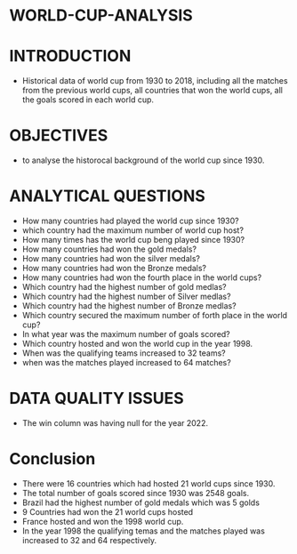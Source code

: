 # WORLD-CUP-ANALYSIS
# INTRODUCTION
* Historical data of world cup from 1930 to 2018, including all the matches from the previous world cups, all countries that won the world cups, all the goals scored in each world cup. 
# OBJECTIVES
* to analyse the historocal background of the world cup since 1930.
# ANALYTICAL QUESTIONS
* How many countries had played the world cup since 1930?
* which country had the maximum number of world cup host?
* How many times has the world cup beng played since 1930?
* How many countries had won the gold medals?
* How many countries had won the silver medals?
* How many countries had won the Bronze medals?
* How many countries had won the fourth place in the world cups?
* Which country had the highest number of gold medlas?
* Which country had the highest number of Silver medlas?
* Which country had the highest number of Bronze medlas?
* Which country secured the maximum number of forth place in the world cup?
* In what year was the maximum number of goals scored?
* Which country hosted and won the world cup in the year 1998.
* When was the qualifying teams increased to 32 teams?
* when was the matches played increased to 64 matches?
# DATA QUALITY ISSUES
* The win column was having null for the year 2022.
# Conclusion
* There were 16 countries which had hosted 21 world cups since 1930.
* The total number of goals scored since 1930 was 2548 goals.
* Brazil had the highest number of gold medals which was 5 golds
* 9 Countries had won the 21 world cups hosted
* France hosted and won the 1998 world cup.
* In the year 1998 the qualifying temas and the matches played was increased to 32 and 64 respectively.
